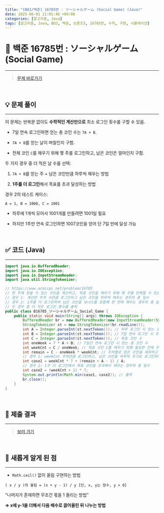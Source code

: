 ```yaml
---
title: "[BOJ/백준] 16785번 : ソーシャルゲーム (Social Game) (Java)"
date: 2025-06-01 21:01:46 +09:00
categories: [알고리즘, Java]
tags: [알고리즘, Java, BOJ, 백준, 브론즈3, 16785번, 수학, 구현, 시뮬레이션]
---
```


<!-- ========================================================================== -->

# 📘 백준 16785번 : ソーシャルゲーム (Social Game)

---

> [문제 바로가기](https://www.acmicpc.net/problem/16785)

<br>

<!-- ========================================================================== -->

## 💡 문제 풀이

---

이 문제는 반복문 없이도 **수학적인 계산만으로** 최소 로그인 횟수를 구할 수 있음.

- 7일 연속 로그인하면 얻는 총 코인 수는 `7A + B`.

- `7A + B`를 얻는 날이 며칠인지 구함.

- 전체 코인 `C`를 채우기 위해 몇 주를 로그인하고, 남은 코인은 얼마인지 구함.

두 가지 경우 중 더 적은 날 수를 선택:

1. `7A + B`를 얻는 주 + 남은 코인만큼 하루씩 채우는 방법

2. **1주를 더 로그인**해서 목표를 초과 달성하는 방법

경우 2의 테스트 케이스:

`A = 1, B = 1000, C = 1001`

- 하루에 1개씩 모아서 1001개를 만들려면 1001일 필요

- 하지만 1주만 연속 로그인하면 1007코인을 얻어 단 7일 만에 달성 가능

<br>

<!-- ========================================================================== -->

## ✅ 코드 (Java)

---

```java
import java.io.BufferedReader;
import java.io.IOException;
import java.io.InputStreamReader;
import java.util.StringTokenizer;

// https://www.acmicpc.net/problem/16785
// 한 주에 얻을 수 있는 코인을 계산하고, 목표 코인을 채우기 위해 몇 주를 반복할 수 있는지와 남은 코인을 계산
// 경우 1: 계산한 주차 수만큼 로그인하고 남은 코인을 하루씩 채우는 경우의 총 일수
// 경우 2: 1주를 더 로그인하여 남은 코인을 보너스를 포함해 한 번에 채우는 경우의 총 일수
// 두 경우 중 더 적은 로그인 횟수를 출력
public class B16785_ソーシャルゲーム_Social_Game {
	public static void main(String[] args) throws IOException {
		BufferedReader br = new BufferedReader(new InputStreamReader(System.in));
		StringTokenizer st = new StringTokenizer(br.readLine());
		int A = Integer.parseInt(st.nextToken()); // 하루 로그인 시 얻는 코인 수
		int B = Integer.parseInt(st.nextToken()); // 7일 연속 로그인 시 추가로 받는 보너스 코인
		int C = Integer.parseInt(st.nextToken()); // 목표 코인 수
		int oneWeek = 7 * A + B; // 7일간 연속 로그인 시 얻는 총 코인 수
		int weekCnt = C / oneWeek; // 목표 코인 C를 채우기 위해 필요한 전체 주차 수
		int remain = C - oneWeek * weekCnt; // 주차별로 얻은 코인을 제외하고 남은 코인 수
		// 경우 1: weekCnt 주차만큼 로그인하고, 남은 코인을 하루씩 추가로 로그인하여 채우는 경우의 총 일수
		int case1 = weekCnt * 7 + (remain + A - 1) / A;
		// 경우 2: 1주 더 로그인해서 목표 코인을 초과해서 채우는 경우의 총 일수
		int case2 = (weekCnt + 1) * 7;
		System.out.println(Math.min(case1, case2)); // 출력
		br.close();
	}
}
```

<br>

<!-- ========================================================================== -->

## 💾 제출 결과

---

> [보러 가기](https://www.acmicpc.net/status?from_mine=1&problem_id=16785&user_id=juyn2000)

<br>

<!-- ========================================================================== -->

## 🧩 새롭게 알게 된 점

---

- `Math.ceil()` 없이 올림 구현하는 방법

`( x / y )의 올림 = (x + y - 1) / y [단, x, y는 정수, y > 0]`

“나머지가 존재하면 무조건 몫을 1 올리는 방법”

**⇒ x에 y-1을 더해서 다음 배수로 끌어올린 뒤 나누는 방법**

<br>

<!-- ========================================================================== -->

<!--

## 🔗 참고한 자료

---

- []()

- []()

<br>
-->
